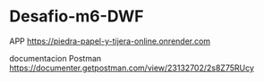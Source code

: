 # Desafio-m6-DWF
APP https://piedra-papel-y-tijera-online.onrender.com

documentacion Postman https://documenter.getpostman.com/view/23132702/2s8Z75RUcy

